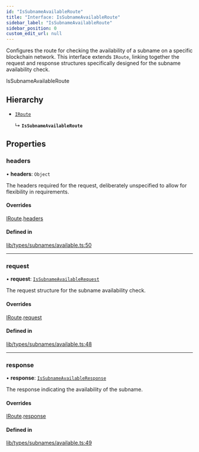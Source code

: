 ```yaml
---
id: "IsSubnameAvailableRoute"
title: "Interface: IsSubnameAvailableRoute"
sidebar_label: "IsSubnameAvailableRoute"
sidebar_position: 0
custom_edit_url: null
---
```


Configures the route for checking the availability of a subname on a specific blockchain network.
This interface extends `IRoute`, linking together the request and response structures specifically
designed for the subname availability check.

 IsSubnameAvailableRoute

## Hierarchy

- [`IRoute`](IRoute.md)

  ↳ **`IsSubnameAvailableRoute`**

## Properties

### headers

• **headers**: `Object`

The headers required for the request, deliberately unspecified
                                           to allow for flexibility in requirements.

#### Overrides

[IRoute](IRoute.md).[headers](IRoute.md#headers)

#### Defined in

[lib/types/subnames/available.ts:50](https://github.com/JustaName-id/JustaName-sdk/blob/1dd4ff6/packages/@justaname.id/sdk/src/lib/types/subnames/available.ts#L50)

___

### request

• **request**: [`IsSubnameAvailableRequest`](IsSubnameAvailableRequest.md)

The request structure for the subname availability check.

#### Overrides

[IRoute](IRoute.md).[request](IRoute.md#request)

#### Defined in

[lib/types/subnames/available.ts:48](https://github.com/JustaName-id/JustaName-sdk/blob/1dd4ff6/packages/@justaname.id/sdk/src/lib/types/subnames/available.ts#L48)

___

### response

• **response**: [`IsSubnameAvailableResponse`](IsSubnameAvailableResponse.md)

The response indicating the availability of the subname.

#### Overrides

[IRoute](IRoute.md).[response](IRoute.md#response)

#### Defined in

[lib/types/subnames/available.ts:49](https://github.com/JustaName-id/JustaName-sdk/blob/1dd4ff6/packages/@justaname.id/sdk/src/lib/types/subnames/available.ts#L49)
